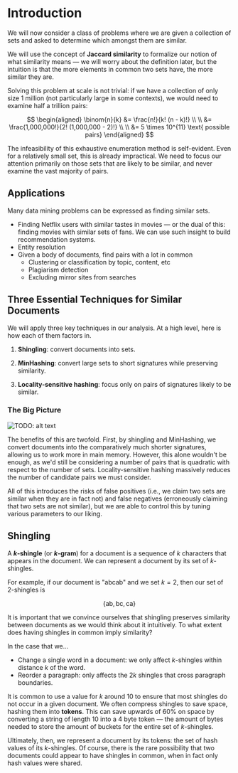 # Introduction

We will now consider a class of problems where we are given a collection of sets and asked to determine which amongst them are similar.

We will use the concept of <b>Jaccard similarity</b> to formalize our notion of what similarity means &mdash; we will worry about the definition later, but the intuition is that the more elements in common two sets have, the more similar they are.

Solving this problem at scale is not trivial: if we have a collection of only size 1 million (not particularly large in some contexts), we would need to examine half a trillion pairs:

$$ \begin{aligned}
  \binom{n}{k} &= \frac{n!}{k! (n - k)!} \\
  \\
  &= \frac{1,000,000!}{2! (1,000,000 - 2)!} \\
  \\
  &= 5 \times 10^{11} \text{ possible pairs}
\end{aligned} $$

The infeasibility of this exhaustive enumeration method is self-evident. Even for a relatively small set, this is already impractical. We need to focus our attention primarily on those sets that are likely to be similar, and never examine the vast majority of pairs.


## Applications

Many data mining problems can be expressed as finding similar sets.

- Finding Netflix users with similar tastes in movies &mdash; or the dual of this: finding movies with similar sets of fans. We can use such insight to build recommendation systems.
- Entity resolution
- Given a body of documents, find pairs with a lot in common
  - Clustering or classification by topic, content, etc
  - Plagiarism detection
  - Excluding mirror sites from searches


## Three Essential Techniques for Similar Documents

We will apply three key techniques in our analysis. At a high level, here is how each of them factors in.

1) <b>Shingling</b>: convert documents into sets.

2) <b>MinHashing</b>: convert large sets to short signatures while preserving similarity.

3) <b>Locality-sensitive hashing</b>: focus only on pairs of signatures likely to be similar.

### The Big Picture

![TODO: alt text](https://i.gyazo.com/8866764a78b5e26e93d44fdd914ac574.png)

The benefits of this are twofold. First, by shingling and MinHashing, we convert documents into the comparatively much shorter signatures, allowing us to work more in main memory. However, this alone wouldn't be enough, as we'd still be considering a number of pairs that is quadratic with respect to the number of sets. Locality-sensitive hashing massively reduces the number of candidate pairs we must consider.

All of this introduces the risks of false positives (i.e., we claim two sets are similar when they are in fact not) and false negatives (erroneously claiming that two sets are not similar), but we are able to control this by tuning various parameters to our liking.


## Shingling

A <b><i>k</i>-shingle</b> (or <b><i>k</i>-gram</b>) for a document is a sequence of $k$ characters that appears in the document. We can represent a document by its set of <i>k</i>-shingles.

For example, if our document is "abcab" and we set $k=2$, then our set of 2-shingles is

$$ \lbrace \text{ab}, \text{bc}, \text{ca} \rbrace$$

It is important that we convince ourselves that shingling preserves similarity between documents as we would think about it intuitively. To what extent does having shingles in common imply similarity?

In the case that we...
- Change a single word in a document: we only affect <i>k</i>-shingles within distance $k$ of the word.
- Reorder a paragraph: only affects the $2k$ shingles that cross paragraph boundaries.

It is common to use a value for $k$ around 10 to ensure that most shingles do not occur in a given document. We often compress shingles to save space, hashing them into <b>tokens</b>. This can save upwards of 60% on space by converting a string of length 10 into a 4 byte token &mdash; the amount of bytes needed to store the amount of buckets for the entire set of <i>k</i>-shingles.

Ultimately, then, we represent a document by its tokens: the set of hash values of its <i>k</i>-shingles. Of course, there is the rare possibility that two documents could appear to have shingles in common, when in fact only hash values were shared.
